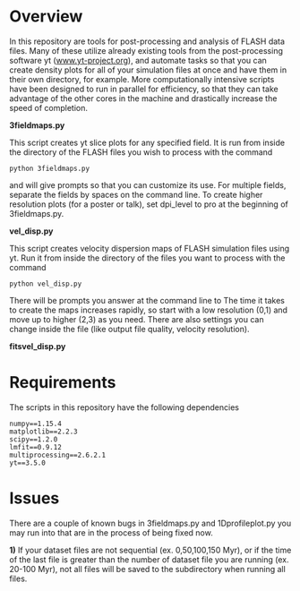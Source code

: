 # Overview

In this repository are tools for post-processing and analysis of FLASH data files. Many of these utilize already existing tools from the post-processing software yt (www.yt-project.org), and automate tasks so that you can create density plots for all of your simulation files at once and have them in their own directory, for example. More computationally intensive scripts have been designed to run in parallel for efficiency, so that they can take advantage of the other cores in the machine and drastically increase the speed of completion.

**3fieldmaps.py**

This script creates yt slice plots for any specified field. It is run from inside the directory of the FLASH files you wish to process with the command

    python 3fieldmaps.py
    
and will give prompts so that you can customize its use. For multiple fields, separate the fields by spaces on the command line. To create higher resolution plots (for a poster or talk), set dpi_level to pro at the beginning of 3fieldmaps.py.

**vel_disp.py**

This script creates velocity dispersion maps of FLASH simulation files using yt. Run it from inside the directory of the files you want to process with the command

    python vel_disp.py
    
There will be prompts you answer at the command line to The time it takes to create the maps increases rapidly, so start with a low resolution (0,1) and move up to higher (2,3) as you need. There are also settings you can change inside the file (like output file quality, velocity resolution).

**fitsvel_disp.py**

# Requirements

The scripts in this repository have the following dependencies

    numpy==1.15.4
    matplotlib==2.2.3
    scipy==1.2.0
    lmfit==0.9.12
    multiprocessing==2.6.2.1
    yt==3.5.0

# Issues

There are a couple of known bugs in 3fieldmaps.py and 1Dprofileplot.py you may run into that are in the process of being fixed now.

**1)**
If your dataset files are not sequential (ex. 0,50,100,150 Myr), or if the time of the last file is greater than the number of dataset file you are running (ex. 20-100 Myr), not all files will be saved to the subdirectory when running all files.
